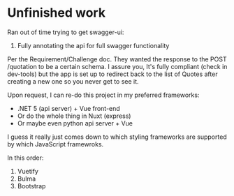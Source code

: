 # Unfinished work

Ran out of time trying to get swagger-ui:

1. Fully annotating the api for full swagger functionality

Per the Requirement/Challenge doc. They wanted the response to the POST /quotation to be a certain schema. I assure you, It's fully compliant (check in dev-tools) but the app is set up to redirect back to the list of Quotes after creating a new one so you never get to see it.

Upon request, I can re-do this project in my preferred frameworks:

- .NET 5 (api server) + Vue front-end
- Or do the whole thing in Nuxt (express)
- Or maybe even python api server + Vue

I guess it really just comes down to which styling frameworks are supported by which JavaScript framewroks.

In this order:

1. Vuetify
2. Bulma
3. Bootstrap
